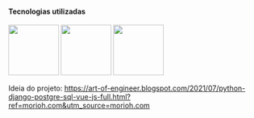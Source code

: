 <h4>Tecnologias utilizadas</h4>

<img src="https://cdn.jsdelivr.net/gh/devicons/devicon/icons/django/django-plain.svg" width="100" height="100"/> <img src="https://cdn.jsdelivr.net/gh/devicons/devicon/icons/postgresql/postgresql-original.svg" width="100" height="100"/> <img src="https://cdn.jsdelivr.net/gh/devicons/devicon/icons/vuejs/vuejs-original-wordmark.svg" width="100" height="100"/>

Ideia do projeto: https://art-of-engineer.blogspot.com/2021/07/python-django-postgre-sql-vue-js-full.html?ref=morioh.com&utm_source=morioh.com

          
          
          